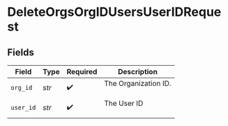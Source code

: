 # DeleteOrgsOrgIDUsersUserIDRequest


## Fields

| Field                  | Type                   | Required               | Description            |
| ---------------------- | ---------------------- | ---------------------- | ---------------------- |
| `org_id`               | *str*                  | :heavy_check_mark:     | The Organization ID.<br/><br/> |
| `user_id`              | *str*                  | :heavy_check_mark:     | The User ID<br/><br/>  |